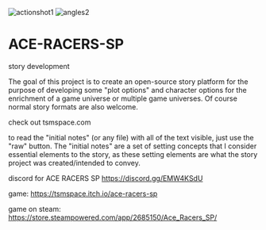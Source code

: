 ![actionshot1](https://user-images.githubusercontent.com/45222389/216854635-21d923bd-0b26-4aca-9b53-45eaf0f418f7.png)
![angles2](https://user-images.githubusercontent.com/45222389/216805233-31f5bfef-8364-436c-9bf5-ddd94f70a7c5.jpg)
# ACE-RACERS-SP
story development 

The goal of this project is to create an open-source story platform for the purpose of developing some "plot options" and character options for the enrichment of a game universe or multiple game universes. Of course normal story formats are also welcome. 

check out tsmspace.com

to read the "initial notes" (or any file) with all of the text visible, just use the "raw" button. The "initial notes" are a set of setting concepts that I consider essential elements to the story, as these setting elements are what the story project was created/intended to convey. 

discord for ACE RACERS SP https://discord.gg/EMW4KSdU

game: https://tsmspace.itch.io/ace-racers-sp

game on steam: https://store.steampowered.com/app/2685150/Ace_Racers_SP/
